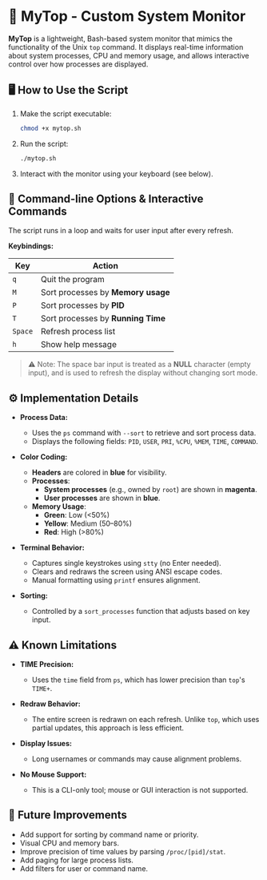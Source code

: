
# 🧵 MyTop - Custom System Monitor

**MyTop** is a lightweight, Bash-based system monitor that mimics the functionality of the Unix `top` command. It displays real-time information about system processes, CPU and memory usage, and allows interactive control over how processes are displayed.



## 🖥️ How to Use the Script

1. Make the script executable:
   ```bash
   chmod +x mytop.sh
   ```

2. Run the script:
   ```bash
   ./mytop.sh
   ```

3. Interact with the monitor using your keyboard (see below).



## 🧭 Command-line Options & Interactive Commands

The script runs in a loop and waits for user input after every refresh.

**Keybindings:**

| Key    | Action                             |
|--------|------------------------------------|
| `q`    | Quit the program                   |
| `M`    | Sort processes by **Memory usage** |
| `P`    | Sort processes by **PID**          |
| `T`    | Sort processes by **Running Time** |
| `Space`| Refresh process list               |
| `h`    | Show help message                  |

> ⚠️ Note: The space bar input is treated as a **NULL** character (empty input), and is used to refresh the display without changing sort mode.



## ⚙️ Implementation Details

- **Process Data:**
  - Uses the `ps` command with `--sort` to retrieve and sort process data.
  - Displays the following fields: `PID`, `USER`, `PRI`, `%CPU`, `%MEM`, `TIME`, `COMMAND`.

- **Color Coding:**
  - **Headers** are colored in **blue** for visibility.
  - **Processes**:
    - **System processes** (e.g., owned by `root`) are shown in **magenta**.
    - **User processes** are shown in **blue**.
  - **Memory Usage**:
    - **Green**: Low (<50%)
    - **Yellow**: Medium (50–80%)
    - **Red**: High (>80%)

- **Terminal Behavior:**
  - Captures single keystrokes using `stty` (no Enter needed).
  - Clears and redraws the screen using ANSI escape codes.
  - Manual formatting using `printf` ensures alignment.

- **Sorting:**
  - Controlled by a `sort_processes` function that adjusts based on key input.



## ⚠️ Known Limitations

- **TIME Precision:**
  - Uses the `time` field from `ps`, which has lower precision than `top`'s `TIME+`.

- **Redraw Behavior:**
  - The entire screen is redrawn on each refresh. Unlike `top`, which uses partial updates, this approach is less efficient.

- **Display Issues:**
  - Long usernames or commands may cause alignment problems.

- **No Mouse Support:**
  - This is a CLI-only tool; mouse or GUI interaction is not supported.



## 🚀 Future Improvements

- Add support for sorting by command name or priority.
- Visual CPU and memory bars.
- Improve precision of time values by parsing `/proc/[pid]/stat`.
- Add paging for large process lists.
- Add filters for user or command name.

